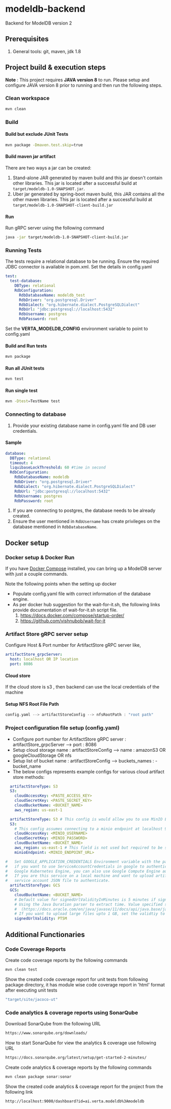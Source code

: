 # modeldb-backend

Backend for ModelDB version 2

## Prerequisites

1. General tools: git, maven, jdk 1.8

## Project build & execution steps

**Note** : This project requires **JAVA version 8** to run. Please setup and configure JAVA version 8 prior to running and then run the following steps.

### Clean workspace

```bash
mvn clean
```

### Build

#### Build but exclude JUnit Tests

```bash
mvn package -Dmaven.test.skip=true
```

#### Build maven jar artifact

There are two ways a jar can be created:

1. Stand-alone JAR generated by maven build and this jar doesn't contain other libraries. This jar is located after a successful build at `target/modeldb-1.0-SNAPSHOT.jar`.
1. Uber jar generated by spring-boot maven build, this JAR contains all the other maven libraries. This jar is located after a successful build at `target/modeldb-1.0-SNAPSHOT-client-build.jar`

#### Run

Run gRPC server using the following command

```bash
java -jar target/modeldb-1.0-SNAPSHOT-client-build.jar
```

### Running Tests

The tests require a relational database to be running. Ensure the required JDBC connector is available in pom.xml. Set the details in config.yaml

```yaml
test:
  test-database:
    DBType: relational
    RdbConfiguration:
      RdbDatabaseName: modeldb_test
      RdbDriver: "org.postgresql.Driver"
      RdbDialect: "org.hibernate.dialect.PostgreSQLDialect"
      RdbUrl: "jdbc:postgresql://localhost:5432"
      RdbUsername: postgres
      RdbPassword: root
```

Set the **VERTA_MODELDB_CONFIG** environment variable to point to config.yaml

#### Build and Run tests

```bash
mvn package
```

#### Run all JUnit tests

```bash
mvn test
```

#### Run single test

```bash
mvn -Dtest=TestName test
```

### Connecting to database

1. Provide your existing database name in config.yaml file and DB user credentials.

#### Sample

```yaml
database:
  DBType: relational
  timeout: 4
  liquibaseLockThreshold: 60 #time in second
  RdbConfiguration:
    RdbDatabaseName: modeldb
    RdbDriver: "org.postgresql.Driver"
    RdbDialect: "org.hibernate.dialect.PostgreSQLDialect"
    RdbUrl: "jdbc:postgresql://localhost:5432"
    RdbUsername: postgres
    RdbPassword: root
```

1. If you are connecting to postgres, the database needs to be already created.
1. Ensure the user mentioned in `RdbUsername` has create privileges on the database mentioned in `RdbDatabaseName`.

## Docker setup

### Docker setup & Docker Run

If you have [Docker Compose](https://docs.docker.com/compose/install/) installed, you can bring up a ModelDB server with just a couple commands.

Note the following points when the setting up docker

- Populate config.yaml file with correct information of the database engine.
- As per docker hub suggestion for the wait-for-it.sh, the following links provide documentation of wait-for-it.sh script file.
    1) <https://docs.docker.com/compose/startup-order/>
    2) <https://github.com/vishnubob/wait-for-it>

### Artifact Store gRPC server setup

Configure Host & Port number for ArtifactStore gRPC server like,

```yaml
artifactStore_grpcServer:
  host: localhost OR IP location
  port: 8086
```

#### Cloud store

If the cloud store is s3 , then backend can use the local credentials of the machine

#### Setup NFS Root File Path

```c
config.yaml --> artifactStoreConfig --> nfsRootPath : "root path"
```

### Project configuration file setup (config.yaml)

- Configure port number for ArtifactStore gRPC server : artifactStore_grpcServer --> port : 8086
- Setup cloud storage name : artifactStoreConfig --> name : amazonS3 OR googleCloudStorage OR nfs
- Setup list of bucket name : artifactStoreConfig --> buckets_names : - bucket_name
- The below configs represents example configs for various cloud artifact store methods:
```yaml
  artifactStoreType: S3
  S3:
    cloudAccessKey: <PASTE_ACCESS_KEY>
    cloudSecretKey: <PASTE_SECRET_KEY>
    cloudBucketName: <BUCKET_NAME>
    aws_region: us-east-1
```
```yaml
  artifactStoreType: S3 # This config is would allow you to use MinIO Endpoint instead of S3
  S3:
    # This config assumes connecting to a minio endpoint at localhost 9000.
    cloudAccessKey: <MINIO_USERNAME>
    cloudSecretKey: <MINIO_PASSWORD>
    cloudBucketName: <BUCKET_NAME>
    aws_region: us-east-1 # This field is not used but required to be specified because of the way S3Service is currently implemented.
    minioEndpoint: <MINIO_ENDPOINT_URL>
```
```yaml
#   Set GOOGLE_APPLICATION_CREDENTIALS Environment variable with the path to service account credentials JSON file
#   if you want to use ServiceAccountCredentials in google to authenticate. If this application is running in a
#   Google Kubernetes Engine, you can also use Google Compute Engine authentication without setting the environment variable.
#   If you are this service on a local machine and want to upload artifacts to GCS, then you will have to use a
#   service account JSON file to authenticate.
  artifactStoreType: GCS
  GCS:
    cloudBucketName: <BUCKET_NAME>
    # Default value for signedUrlValidityInMinutes is 5 minutes if signedUrlValidityInMinutes is not present in config.
    # Using the Java Duration parser to extract time. Value specified should follow ISO-8601 standard.
    #  (https://docs.oracle.com/en/java/javase/11/docs/api/java.base/java/time/Duration.html#parse(java.lang.CharSequence))
    # If you want to upload large files upto 1 GB, set the validtiy to at least 30 minutes.
    signedUrlValidity: PT5M
```

## Additional Functionaries

### Code Coverage Reports

Create code coverage reports by the following commands

```bash
mvn clean test
```

Show the created code coverage report for unit tests from following package directory, it has module wise code coverage report in 'html' format after executing unit tests

```bash
"target/site/jacoco-ut"
```

### Code analytics & coverage reports using SonarQube

Download SonarQube from the following URL

```bash
https://www.sonarqube.org/downloads/
```

How to start SonarQube for view the analytics & coverage use following URL

```bash
https://docs.sonarqube.org/latest/setup/get-started-2-minutes/
```

Create code analytics & coverage reports by the following commands

```bash
mvn clean package sonar:sonar
```

Show the created code analytics & coverage report for the project from the following link

```bash
http://localhost:9000/dashboard?id=ai.verta.modeldb%3Amodeldb
```
